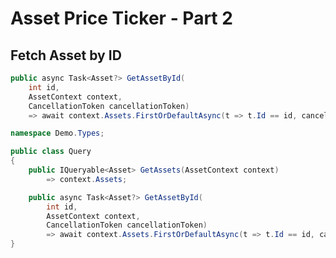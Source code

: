# Asset Price Ticker - Part 2

## Fetch Asset by ID

```csharp
public async Task<Asset?> GetAssetById(
    int id,
    AssetContext context,
    CancellationToken cancellationToken)
    => await context.Assets.FirstOrDefaultAsync(t => t.Id == id, cancellationToken);
```

```csharp title="/Query.cs"
namespace Demo.Types;

public class Query
{
    public IQueryable<Asset> GetAssets(AssetContext context)
        => context.Assets;

    public async Task<Asset?> GetAssetById(
        int id,
        AssetContext context,
        CancellationToken cancellationToken)
        => await context.Assets.FirstOrDefaultAsync(t => t.Id == id, cancellationToken);
}
```



